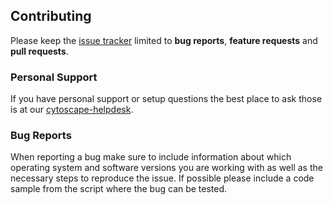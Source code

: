 ## Contributing
Please keep the [issue tracker](https://github.com/cytoscape/cytoscape-automation/issues) limited to **bug reports**, **feature requests** and **pull requests**.


### Personal Support
If you have personal support or setup questions the best place to ask those is at our [cytoscape-helpdesk](https://groups.google.com/forum/#!forum/cytoscape-helpdesk).


### Bug Reports
When reporting a bug make sure to include information about which operating system and software versions you are working with as well as the necessary steps to reproduce the issue. If possible please include a code sample from the script where the bug can be tested.
